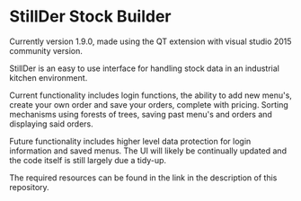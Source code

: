 # StillDer Stock Builder

Currently version 1.9.0, made using the QT extension with visual studio 2015 community version.

StillDer is an easy to use interface for handling stock data in an industrial kitchen environment. 

Current functionality includes login functions, the ability to add new menu's, create your own order and save your orders, complete with pricing. Sorting mechanisms using forests of trees, saving past menu's and orders and displaying said orders.

Future functionality includes higher level data protection for login information and saved menus. The UI will likely be continually updated and the code itself is still largely due a tidy-up.

The required resources can be found in the link in the description of this repository.
